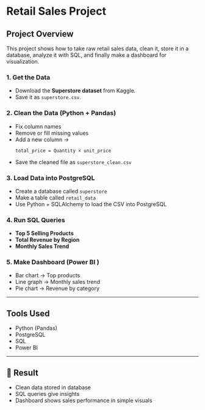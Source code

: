 
# Retail Sales Project

## Project Overview  
This project shows how to take raw retail sales data, clean it, store it in a database, analyze it with SQL, and finally make a dashboard for visualization.  

### 1. Get the Data  
- Download the **Superstore dataset** from Kaggle.  
- Save it as `superstore.csv`.  

### 2. Clean the Data (Python + Pandas)  
- Fix column names  
- Remove or fill missing values  
- Add a new column →  
  ```
  total_price = Quantity × unit_price
  ```  
- Save the cleaned file as `superstore_clean.csv`  

### 3. Load Data into PostgreSQL  
- Create a database called `superstore`  
- Make a table called `retail_data`  
- Use Python + SQLAlchemy to load the CSV into PostgreSQL  

### 4. Run SQL Queries  
- **Top 5 Selling Products**  
- **Total Revenue by Region**  
- **Monthly Sales Trend**  

### 5. Make Dashboard (Power BI )  
- Bar chart → Top products  
- Line graph → Monthly sales trend  
- Pie chart → Revenue by category  

---

## Tools Used  
- Python (Pandas)  
- PostgreSQL  
- SQL  
- Power BI 

---

## 🎯 Result  
- Clean data stored in database  
- SQL queries give insights  
- Dashboard shows sales performance in simple visuals  
